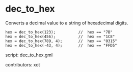 dec_to_hex
==========

Converts a decimal value to a string of hexadecimal digits.

    hex = dec_to_hex(123);          //  hex == "7B"
    hex = dec_to_hex(456);          //  hex == "1C8"
    hex = dec_to_hex(789, 4);       //  hex == "0315"
    hex = dec_to_hex(-43, 4);       //  hex == "FFD5"

script: dec_to_hex.gml

contributors: xot
